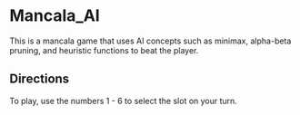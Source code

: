 # Mancala_AI
This is a mancala game that uses AI concepts such as minimax, alpha-beta pruning, and heuristic functions to beat the player.
## Directions
To play, use the numbers 1 - 6 to select the slot on your turn.
